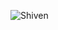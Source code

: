 ![Shiven](https://user-images.githubusercontent.com/89018165/135474480-31756225-42fb-4d4a-97f8-70dfc9e432d0.jpg)
